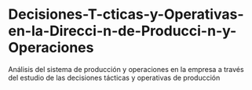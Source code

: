 # Decisiones-T-cticas-y-Operativas-en-la-Direcci-n-de-Producci-n-y-Operaciones
Análisis del sistema de producción y operaciones en la empresa a través del estudio de las decisiones tácticas y operativas de producción
